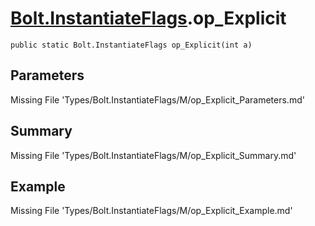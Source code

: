 # [Bolt.InstantiateFlags](Types/Bolt.InstantiateFlags.md).op_Explicit
`public static Bolt.InstantiateFlags op_Explicit(int a)`
## Parameters
Missing File 'Types/Bolt.InstantiateFlags/M/op_Explicit_Parameters.md'
## Summary
Missing File 'Types/Bolt.InstantiateFlags/M/op_Explicit_Summary.md'
## Example
Missing File 'Types/Bolt.InstantiateFlags/M/op_Explicit_Example.md'
